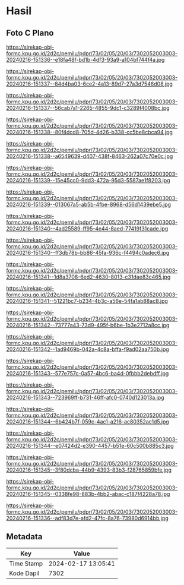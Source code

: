 # Hasil

## Foto C Plano

https://sirekap-obj-formc.kpu.go.id/2d2c/pemilu/pdpr/73/02/05/20/03/7302052003003-20240216-151336--e18fa48f-bd1b-4df3-93a9-a104bf744f4a.jpg

https://sirekap-obj-formc.kpu.go.id/2d2c/pemilu/pdpr/73/02/05/20/03/7302052003003-20240216-151337--84d4ba03-6ce2-4a13-89d7-27a3d7546d08.jpg

https://sirekap-obj-formc.kpu.go.id/2d2c/pemilu/pdpr/73/02/05/20/03/7302052003003-20240216-151337--56cab7a1-2265-4855-9dc1-c3289f4008bc.jpg

https://sirekap-obj-formc.kpu.go.id/2d2c/pemilu/pdpr/73/02/05/20/03/7302052003003-20240216-151338--80f4dcd8-705d-4d26-b338-cc5be8cbca94.jpg

https://sirekap-obj-formc.kpu.go.id/2d2c/pemilu/pdpr/73/02/05/20/03/7302052003003-20240216-151338--a6549639-d407-438f-8463-262a07c70e0c.jpg

https://sirekap-obj-formc.kpu.go.id/2d2c/pemilu/pdpr/73/02/05/20/03/7302052003003-20240216-151339--15e45cc0-9dd3-472a-95d3-5587ae1f8203.jpg

https://sirekap-obj-formc.kpu.go.id/2d2c/pemilu/pdpr/73/02/05/20/03/7302052003003-20240216-151339--013067a5-ab5b-4fbe-8968-d56d1439ebe5.jpg

https://sirekap-obj-formc.kpu.go.id/2d2c/pemilu/pdpr/73/02/05/20/03/7302052003003-20240216-151340--4ad25589-ff95-4e44-8aed-77419f31cade.jpg

https://sirekap-obj-formc.kpu.go.id/2d2c/pemilu/pdpr/73/02/05/20/03/7302052003003-20240216-151340--ff3db78b-bb86-45fa-936c-f4494c0adec6.jpg

https://sirekap-obj-formc.kpu.go.id/2d2c/pemilu/pdpr/73/02/05/20/03/7302052003003-20240216-151341--1d8a3708-6ed2-4630-8013-c31dae83c465.jpg

https://sirekap-obj-formc.kpu.go.id/2d2c/pemilu/pdpr/73/02/05/20/03/7302052003003-20240216-151341--51221bc7-b234-4b3c-a56e-54fa1ab88ac8.jpg

https://sirekap-obj-formc.kpu.go.id/2d2c/pemilu/pdpr/73/02/05/20/03/7302052003003-20240216-151342--73777a43-73d9-495f-b6be-1b3e2712a8cc.jpg

https://sirekap-obj-formc.kpu.go.id/2d2c/pemilu/pdpr/73/02/05/20/03/7302052003003-20240216-151342--1ad9469b-042a-4c8a-bffa-f9ad02aa750b.jpg

https://sirekap-obj-formc.kpu.go.id/2d2c/pemilu/pdpr/73/02/05/20/03/7302052003003-20240216-151343--577e757c-0a57-4bc6-ba4d-0fbbb2debdff.jpg

https://sirekap-obj-formc.kpu.go.id/2d2c/pemilu/pdpr/73/02/05/20/03/7302052003003-20240216-151343--723969ff-b731-46ff-afc0-0740d123013a.jpg

https://sirekap-obj-formc.kpu.go.id/2d2c/pemilu/pdpr/73/02/05/20/03/7302052003003-20240216-151344--6b424b7f-059c-4ac1-a216-ac80352ac1d5.jpg

https://sirekap-obj-formc.kpu.go.id/2d2c/pemilu/pdpr/73/02/05/20/03/7302052003003-20240216-151344--e07424d2-e390-4457-b51e-60c500b885c3.jpg

https://sirekap-obj-formc.kpu.go.id/2d2c/pemilu/pdpr/73/02/05/20/03/7302052003003-20240216-151345--3f80dcba-44b9-4393-83b3-f28765859bfe.jpg

https://sirekap-obj-formc.kpu.go.id/2d2c/pemilu/pdpr/73/02/05/20/03/7302052003003-20240216-151345--0338fe98-883b-4bb2-abac-c187f4228a78.jpg

https://sirekap-obj-formc.kpu.go.id/2d2c/pemilu/pdpr/73/02/05/20/03/7302052003003-20240216-151336--adf83d7e-afd2-47fc-8a76-73980d6914bb.jpg


## Metadata

| Key        | Value               |
| ---------- | ------------------- |
| Time Stamp | 2024-02-17 13:05:41 |
| Kode Dapil | 7302                |



